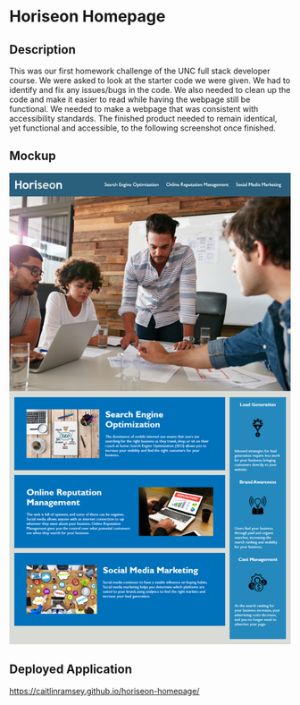 # Horiseon Homepage

## Description
This was our first homework challenge of the UNC full stack developer course. We were asked to look at the starter code we were given. We had to identify and fix any issues/bugs in the code. We also needed to clean up the code and make it easier to read while having the webpage still be functional. We needed to make a webpage that was consistent with accessibility standards. The finished product needed to remain identical, yet functional and accessible, to the following screenshot once finished.

## Mockup
![An image of the Horiseon homepage.](./assets/01-html-css-git-homework-demo.png)

## Deployed Application
https://caitlinramsey.github.io/horiseon-homepage/
